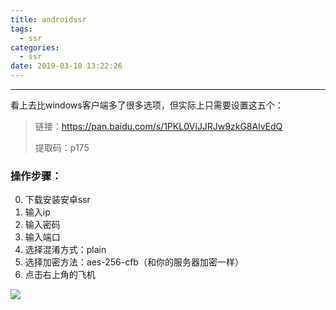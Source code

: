 ```yaml
---
title: androidssr
tags:
  - ssr
categories:
  - ssr
date: 2019-03-10 13:22:26
---
```


<hr>

看上去比windows客户端多了很多选项，但实际上只需要设置这五个：


> 链接：https://pan.baidu.com/s/1PKL0ViJJRJw9zkG8AlvEdQ 
> 
> 提取码：p175 

### 操作步骤：

0. 下载安装安卓ssr
1. 输入ip
2. 输入密码
3. 输入端口
4. 选择混淆方式：plain
5. 选择加密方法：aes-256-cfb（和你的服务器加密一样）
6. 点击右上角的飞机


![](http://wx2.sinaimg.cn/large/006ar8zggy1g0xmnvd495j30cl0ottba.jpg)
